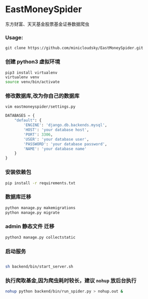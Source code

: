 # EastMoneySpider

东方财富、天天基金股票基金证券数据爬虫

### Usage:

`git clone https://github.com/minicloudsky/EastMoneySpider.git`

### 创建 python3 虚拟环境
```bash
pip3 install virtualenv
virtualenv venv
source venv/bin/activate
```

### 修改数据库,改为你自己的数据库


`vim eastmoneyspider/settings.py`

```python
DATABASES = {
    "default": {
        'ENGINE': 'django.db.backends.mysql',
        'HOST': 'your database host',
        'PORT': 3306,
        'USER': 'your database user',
        'PASSWORD': 'your database password',
        'NAME': 'your database name'
    }
}
````

### 安装依赖包

```bash
pip install -r requirements.txt
```
### 数据库迁移
```bash
python manage.py makemigrations
python manage.py migrate
```
### admin 静态文件 迁移
```bash
python3 manage.py collectstatic
```
### 启动服务
```bash

sh backend/bin/start_server.sh

```
### 执行爬取基金,因为爬虫耗时较长，建议 `nohup` 放后台执行

```bash
nohup python backend/bin/run_spider.py > nohup.out & 
```
